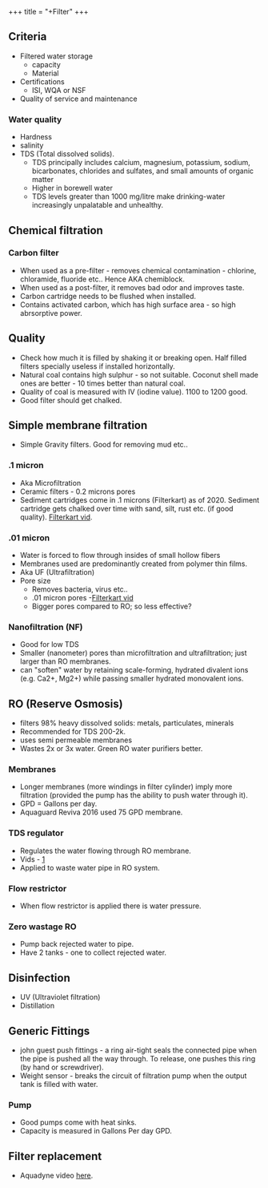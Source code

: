 +++
title = "+Filter"
+++

## Criteria
- Filtered water storage
  - capacity
  - Material
- Certifications
  -  ISI, WQA or NSF
- Quality of service and maintenance

### Water quality
- Hardness
- salinity
- TDS (Total dissolved solids).
  -  TDS principally includes calcium, magnesium, potassium, sodium, bicarbonates, chlorides and sulfates, and small amounts of organic matter
  - Higher in borewell water
  - TDS levels greater than 1000 mg/litre make drinking-water increasingly unpalatable and unhealthy.

## Chemical filtration
### Carbon filter
- When used as a pre-filter - removes chemical contamination - chlorine, chloramide, fluoride etc.. Hence AKA chemiblock.
- When used as a post-filter, it removes bad odor and improves taste.  
- Carbon cartridge needs to be flushed when installed.
- Contains activated carbon, which has high surface area -  so high abrsorptive power.

## Quality
- Check how much it is filled by shaking it or breaking open. Half filled filters specially useless if installed horizontally.
- Natural coal contains high sulphur - so not suitable. Coconut shell made ones are better - 10 times better than natural coal.
- Quality of coal is measured with IV (iodine value). 1100 to 1200 good.
- Good filter should get chalked.

## Simple membrane filtration
- Simple Gravity filters. Good for removing mud etc..

### .1 micron
- Aka Microfiltration
- Ceramic filters - 0.2 microns pores
- Sediment cartridges come in .1 microns (Filterkart) as of 2020. Sediment cartridge gets chalked over time with sand, silt, rust etc. (if good quality). [Filterkart vid](https://www.youtube.com/watch?v=qxYqCq7vAFE). 

### .01 micron
- Water is forced to flow through insides of small hollow fibers
- Membranes used are predominantly created from polymer thin films.
- Aka UF (Ultrafiltration)
- Pore size
  - Removes bacteria, virus etc..
  - .01 micron pores -[Filterkart vid](https://www.youtube.com/watch?v=NBANA4N1wLs)
  - Bigger pores compared to RO; so less effective?

### Nanofiltration (NF)
- Good for low TDS
- Smaller (nanometer) pores than microfiltration and ultrafiltration; just larger than RO membranes.
- can "soften" water by retaining scale-forming, hydrated divalent ions (e.g. Ca2+, Mg2+) while passing smaller hydrated monovalent ions.

## RO (Reserve Osmosis)
- filters 98% heavy dissolved solids: metals, particulates, minerals
- Recommended for TDS 200-2k.
- uses semi permeable membranes
- Wastes 2x or 3x water. Green RO water purifiers better.

### Membranes
- Longer membranes (more windings in filter cylinder) imply more filtration (provided the pump has the ability to push water through it).
- GPD = Gallons per day.
- Aquaguard Reviva 2016 used 75 GPD membrane.

### TDS regulator
- Regulates the water flowing through RO membrane.
- Vids - [1](https://www.youtube.com/watch?v=Zo0IKcpnndQ)
- Applied to waste water pipe in RO system. 

### Flow restrictor
- When flow restrictor is applied there is water pressure.

### Zero wastage RO
- Pump back rejected water to pipe.
- Have 2 tanks - one to collect rejected water.



## Disinfection
- UV (Ultraviolet filtration)
- Distillation

## Generic Fittings
- john guest push fittings - a ring air-tight seals the connected pipe when the pipe is pushed all the way through. To release, one pushes this ring (by hand or screwdriver). 
- Weight sensor - breaks the circuit of filtration pump when the output tank is filled with water.

### Pump
- Good pumps come with heat sinks.
- Capacity is measured in Gallons Per day GPD.

## Filter replacement
- Aquadyne video [here](https://www.youtube.com/watch?v=_v9HApGAmY0).